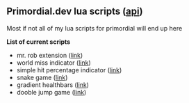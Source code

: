 ## Primordial.dev lua scripts ([api](https://docs.primordial.dev/#contributing))  ##
  
Most if not all of my lua scripts for primordial will end up here  
  
**List of current scripts**  
* mr. rob extension ([link](https://github.com/11x1/Lua/tree/main/Primordial.dev/mr.rob%2C%20a%20supportive%20rectangle%20extension))
* world miss indicator ([link](https://github.com/11x1/Lua/tree/main/Primordial.dev/world%20miss%20indicator))
* simple hit percentage indicator ([link](https://github.com/11x1/Lua/tree/main/Primordial.dev/hit%20percentage%20indicator))
* snake game ([link](https://github.com/11x1/Lua/tree/main/Primordial.dev/snake%20game))
* gradient healthbars ([link](https://github.com/11x1/Lua/tree/main/Primordial.dev/enemy%20gradient%20healthbars))
* dooble jump game ([link](https://github.com/11x1/Lua/tree/main/Primordial.dev/dooble%20jump))
